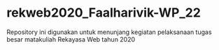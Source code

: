 # rekweb2020_Faalharivik-WP_22
Repository ini digunakan untuk menunjang kegiatan pelaksanaan tugas besar matakuliah Rekayasa Web tahun 2020
